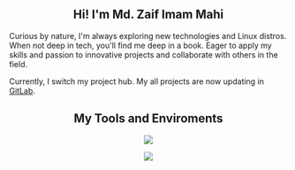 <h2 align="center"> Hi! I'm Md. Zaif Imam Mahi </h2>

<p>
Curious by nature, I'm always exploring new technologies and Linux distros. When not deep in tech, you'll find me deep in a book. Eager to apply my skills and passion to innovative projects and collaborate with others in the field.
  </p>
  <p>
    Currently, I switch my project hub. My all projects are now updating in <a href="https://gitlab.com/mdizaif/">GitLab</a>.
  </p>


<h2 align="center"> My Tools and Enviroments </h2>
<p align="center">
  <a href="https://go-skill-icons.vercel.app/">
    <img src="https://go-skill-icons.vercel.app/api/icons?i=windows,linux,debian,ubuntu,redhat,raspberrypi,bash,py,c,cpp,yaml,git,gitlab,wordpress,ansible" />
  </a>
</p>
<p align="center">
  <a href="https://go-skill-icons.vercel.app/">
    <img src="https://go-skill-icons.vercel.app/api/icons?i=proxmox,docker,podman,kubernetes,terminal,tmux,powershell,vscode,vim,jupyter,html,tailwindcss,javascript,react" />
  </a>
</p>
